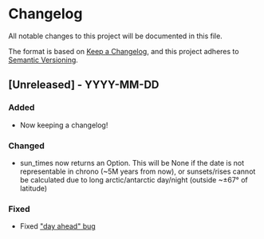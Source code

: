 # Changelog

All notable changes to this project will be documented in this file.

The format is based on [Keep a Changelog](https://keepachangelog.com/en/1.0.0/),
and this project adheres to [Semantic Versioning](https://semver.org/spec/v2.0.0.html).

## [Unreleased] - YYYY-MM-DD
### Added
 - Now keeping a changelog!
### Changed
 - sun_times now returns an Option. This will be None if the date is not representable in chrono (~5M years from now), or sunsets/rises cannot be calculated due to long arctic/antarctic day/night (outside ~±67° of latitude)
### Fixed
 - Fixed ["day ahead" bug](https://github.com/Eroc33/sun-times/issues/1)